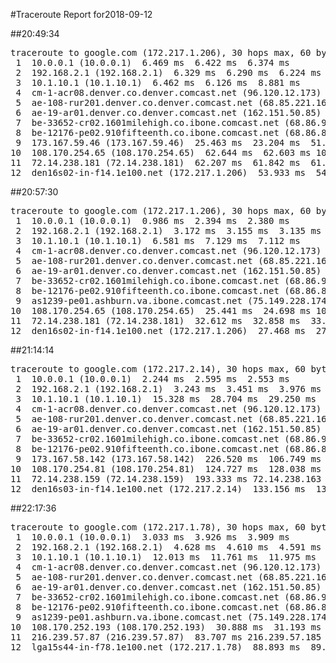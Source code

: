 #Traceroute Report for2018-09-12

##20:49:34

<p><pre><samp>traceroute to google.com (172.217.1.206), 30 hops max, 60 byte packets
 1  10.0.0.1 (10.0.0.1)  6.469 ms  6.422 ms  6.374 ms
 2  192.168.2.1 (192.168.2.1)  6.329 ms  6.290 ms  6.224 ms
 3  10.1.10.1 (10.1.10.1)  6.462 ms  6.126 ms  8.881 ms
 4  cm-1-acr08.denver.co.denver.comcast.net (96.120.12.173)  29.479 ms  30.358 ms  32.297 ms
 5  ae-108-rur201.denver.co.denver.comcast.net (68.85.221.161)  33.632 ms  33.586 ms  33.540 ms
 6  ae-19-ar01.denver.co.denver.comcast.net (162.151.50.85)  33.282 ms  22.979 ms  22.927 ms
 7  be-33652-cr02.1601milehigh.co.ibone.comcast.net (68.86.92.121)  28.664 ms  23.904 ms  23.642 ms
 8  be-12176-pe02.910fifteenth.co.ibone.comcast.net (68.86.83.94)  22.373 ms  23.120 ms  29.522 ms
 9  173.167.59.46 (173.167.59.46)  25.463 ms  23.204 ms  51.491 ms
10  108.170.254.65 (108.170.254.65)  62.644 ms  62.603 ms 108.170.254.81 (108.170.254.81)  62.801 ms
11  72.14.238.181 (72.14.238.181)  62.207 ms  61.842 ms  61.802 ms
12  den16s02-in-f14.1e100.net (172.217.1.206)  53.933 ms  54.180 ms  53.547 ms</samp></pre></p>

##20:57:30

<p><pre><samp>traceroute to google.com (172.217.1.206), 30 hops max, 60 byte packets
 1  10.0.0.1 (10.0.0.1)  0.986 ms  2.394 ms  2.380 ms
 2  192.168.2.1 (192.168.2.1)  3.172 ms  3.155 ms  3.135 ms
 3  10.1.10.1 (10.1.10.1)  6.581 ms  7.129 ms  7.112 ms
 4  cm-1-acr08.denver.co.denver.comcast.net (96.120.12.173)  27.523 ms  27.692 ms  27.890 ms
 5  ae-108-rur201.denver.co.denver.comcast.net (68.85.221.161)  28.615 ms  28.847 ms  29.209 ms
 6  ae-19-ar01.denver.co.denver.comcast.net (162.151.50.85)  32.085 ms  28.660 ms  26.833 ms
 7  be-33652-cr02.1601milehigh.co.ibone.comcast.net (68.86.92.121)  33.413 ms  33.568 ms  33.755 ms
 8  be-12176-pe02.910fifteenth.co.ibone.comcast.net (68.86.83.94)  34.266 ms  38.927 ms  32.047 ms
 9  as1239-pe01.ashburn.va.ibone.comcast.net (75.149.228.174)  31.515 ms 173.167.59.46 (173.167.59.46)  17.328 ms 173.167.58.142 (173.167.58.142)  26.036 ms
10  108.170.254.65 (108.170.254.65)  25.441 ms  24.698 ms 108.170.254.81 (108.170.254.81)  26.247 ms
11  72.14.238.181 (72.14.238.181)  32.612 ms  32.858 ms  33.132 ms
12  den16s02-in-f14.1e100.net (172.217.1.206)  27.468 ms  27.169 ms  39.641 ms</samp></pre></p>

##21:14:14

<p><pre><samp>traceroute to google.com (172.217.2.14), 30 hops max, 60 byte packets
 1  10.0.0.1 (10.0.0.1)  2.244 ms  2.595 ms  2.553 ms
 2  192.168.2.1 (192.168.2.1)  3.243 ms  3.451 ms  3.976 ms
 3  10.1.10.1 (10.1.10.1)  15.328 ms  28.704 ms  29.250 ms
 4  cm-1-acr08.denver.co.denver.comcast.net (96.120.12.173)  181.151 ms  181.276 ms  181.425 ms
 5  ae-108-rur201.denver.co.denver.comcast.net (68.85.221.161)  182.022 ms  182.358 ms  182.698 ms
 6  ae-19-ar01.denver.co.denver.comcast.net (162.151.50.85)  182.104 ms  173.774 ms  200.385 ms
 7  be-33652-cr02.1601milehigh.co.ibone.comcast.net (68.86.92.121)  200.529 ms  200.875 ms  200.852 ms
 8  be-12176-pe02.910fifteenth.co.ibone.comcast.net (68.86.83.94)  201.086 ms  217.949 ms  206.194 ms
 9  173.167.58.142 (173.167.58.142)  226.520 ms  106.749 ms  122.651 ms
10  108.170.254.81 (108.170.254.81)  124.727 ms  128.038 ms  132.457 ms
11  72.14.238.159 (72.14.238.159)  193.333 ms 72.14.238.163 (72.14.238.163)  128.231 ms  128.447 ms
12  den16s03-in-f14.1e100.net (172.217.2.14)  133.156 ms  133.362 ms  138.371 ms</samp></pre></p>

##22:17:36

<p><pre><samp>traceroute to google.com (172.217.1.78), 30 hops max, 60 byte packets
 1  10.0.0.1 (10.0.0.1)  3.033 ms  3.926 ms  3.909 ms
 2  192.168.2.1 (192.168.2.1)  4.628 ms  4.610 ms  4.591 ms
 3  10.1.10.1 (10.1.10.1)  12.013 ms  11.761 ms  11.975 ms
 4  cm-1-acr08.denver.co.denver.comcast.net (96.120.12.173)  49.120 ms  49.306 ms  50.355 ms
 5  ae-108-rur201.denver.co.denver.comcast.net (68.85.221.161)  52.184 ms  55.021 ms  55.006 ms
 6  ae-19-ar01.denver.co.denver.comcast.net (162.151.50.85)  64.987 ms  59.208 ms  57.704 ms
 7  be-33652-cr02.1601milehigh.co.ibone.comcast.net (68.86.92.121)  54.249 ms  55.465 ms  54.497 ms
 8  be-12176-pe02.910fifteenth.co.ibone.comcast.net (68.86.83.94)  54.463 ms  51.362 ms  48.329 ms
 9  as1239-pe01.ashburn.va.ibone.comcast.net (75.149.228.174)  48.997 ms 173.167.59.46 (173.167.59.46)  28.555 ms as1239-pe01.ashburn.va.ibone.comcast.net (75.149.228.174)  29.225 ms
10  108.170.252.193 (108.170.252.193)  30.888 ms  31.193 ms 108.170.252.209 (108.170.252.209)  32.728 ms
11  216.239.57.87 (216.239.57.87)  83.707 ms 216.239.57.185 (216.239.57.185)  31.134 ms  31.116 ms
12  lga15s44-in-f78.1e100.net (172.217.1.78)  88.893 ms  89.242 ms  89.234 ms</samp></pre></p>

